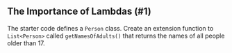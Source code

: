 ## The Importance of Lambdas (#1)

The starter code defines a `Person` class. Create an extension function to
`List<Person>` called `getNamesOfAdults()` that returns the names of all people
older than 17.
